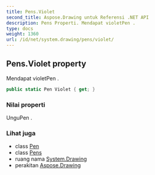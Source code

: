 ```yaml
---
title: Pens.Violet
second_title: Aspose.Drawing untuk Referensi .NET API
description: Pens Properti. Mendapat violetPen .
type: docs
weight: 1360
url: /id/net/system.drawing/pens/violet/
---
```

## Pens.Violet property

Mendapat violetPen .

```csharp
public static Pen Violet { get; }
```

### Nilai properti

UnguPen .

### Lihat juga

* class [Pen](../../pen/)
* class [Pens](../)
* ruang nama [System.Drawing](../../pens/)
* perakitan [Aspose.Drawing](../../../)


